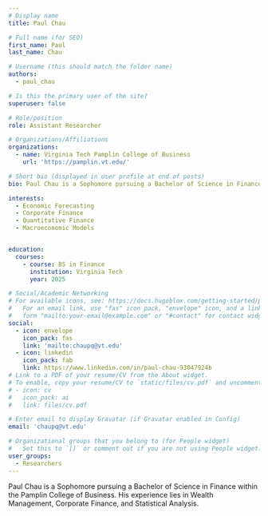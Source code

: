 ```yaml
---
# Display name
title: Paul Chau

# Full name (for SEO)
first_name: Paul
last_name: Chau

# Username (this should match the folder name)
authors:
  - paul_chau

# Is this the primary user of the site?
superuser: false

# Role/position
role: Assistant Researcher

# Organizations/Affiliations
organizations:
  - name: Virginia Tech Pamplin College of Business
    url: 'https://pamplin.vt.edu/'

# Short bio (displayed in user profile at end of posts)
bio: Paul Chau is a Sophomore pursuing a Bachelor of Science in Finance within the Pamplin College of Business. His experience lies in Wealth Management, Corporate Finance, and Statistical Analysis.

interests:
  - Economic Forecasting
  - Corporate Finance
  - Quantitative Finance
  - Macroeconomic Models


education:
  courses:
    - course: BS in Finance
      institution: Virginia Tech
      year: 2025

# Social/Academic Networking
# For available icons, see: https://docs.hugoblox.com/getting-started/page-builder/#icons
#   For an email link, use "fas" icon pack, "envelope" icon, and a link in the
#   form "mailto:your-email@example.com" or "#contact" for contact widget.
social:
  - icon: envelope
    icon_pack: fas
    link: 'mailto:chaupq@vt.edu'
  - icon: linkedin
    icon_pack: fab
    link: https://www.linkedin.com/in/paul-chau-93047924b
# Link to a PDF of your resume/CV from the About widget.
# To enable, copy your resume/CV to `static/files/cv.pdf` and uncomment the lines below.
# - icon: cv
#   icon_pack: ai
#   link: files/cv.pdf

# Enter email to display Gravatar (if Gravatar enabled in Config)
email: 'chaupq@vt.edu'

# Organizational groups that you belong to (for People widget)
#   Set this to `[]` or comment out if you are not using People widget.
user_groups:
  - Researchers
---
```

Paul Chau is a Sophomore pursuing a Bachelor of Science in Finance within the Pamplin College of Business. His experience lies in Wealth Management, Corporate Finance, and Statistical Analysis.
